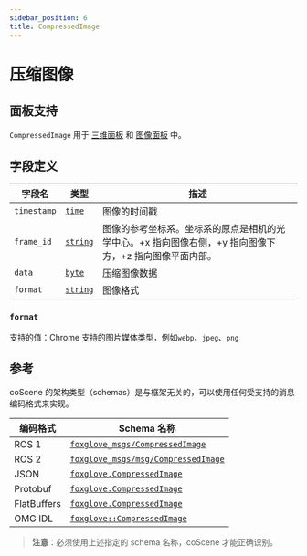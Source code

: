 ```yaml
---
sidebar_position: 6
title: CompressedImage
---
```


# 压缩图像

## 面板支持

`CompressedImage` 用于 [三维面板](../4-panel/2-3d-panel.md) 和 [图像面板](../4-panel/5-image-panel.md) 中。

## 字段定义

| 字段名      | 类型                                  | 描述                                                                                                    |
| ----------- | ------------------------------------- | ------------------------------------------------------------------------------------------------------- |
| `timestamp` | [`time`](./built-in%20types#time)     | 图像的时间戳                                                                                            |
| `frame_id`  | [`string`](./built-in%20types#string) | 图像的参考坐标系。坐标系的原点是相机的光学中心。+x 指向图像右侧，+y 指向图像下方，+z 指向图像平面内部。 |
| `data`      | [`byte`](./built-in%20types#bytes)    | 压缩图像数据                                                                                            |
| `format`    | [`string`](./built-in%20types#string) | 图像格式                                                                                                |

### `format`

支持的值：Chrome 支持的图片媒体类型，例如`webp`、`jpeg`、`png`

## 参考

coScene 的架构类型（schemas）是与框架无关的，可以使用任何受支持的消息编码格式来实现。

| 编码格式    | Schema 名称                                                                                                                   |
| ----------- | ----------------------------------------------------------------------------------------------------------------------------- |
| ROS 1       | [`foxglove_msgs/CompressedImage`](https://github.com/foxglove/foxglove-sdk/blob/main/schemas/ros1/CompressedImage.msg)        |
| ROS 2       | [`foxglove_msgs/msg/CompressedImage`](https://github.com/foxglove/foxglove-sdk/blob/main/schemas/ros2/CompressedImage.msg)    |
| JSON        | [`foxglove.CompressedImage`](https://github.com/foxglove/foxglove-sdk/blob/main/schemas/jsonschema/CompressedImage.json)      |
| Protobuf    | [`foxglove.CompressedImage`](https://github.com/foxglove/foxglove-sdk/blob/main/schemas/proto/foxglove/CompressedImage.proto) |
| FlatBuffers | [`foxglove.CompressedImage`](https://github.com/foxglove/foxglove-sdk/blob/main/schemas/flatbuffer/CompressedImage.fbs)       |
| OMG IDL     | [`foxglove::CompressedImage`](https://github.com/foxglove/foxglove-sdk/blob/main/schemas/omgidl/foxglove/CompressedImage.idl) |

> **注意**：必须使用上述指定的 schema 名称，coScene 才能正确识别。
